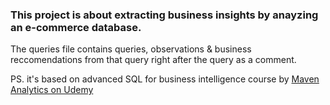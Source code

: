### This project is about extracting business insights by anayzing an e-commerce database.

The queries file contains queries, observations & business reccomendations from that query right after the query as a comment.

PS. it's based on advanced SQL for business intelligence course by [Maven Analytics on Udemy](https://www.udemy.com/course/advanced-sql-mysql-for-analytics-business-intelligence/?couponCode=OF83024F)

